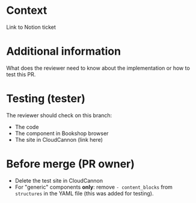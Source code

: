 # Context

Link to Notion ticket

# Additional information

What does the reviewer need to know about the implementation or how to test this PR.

# Testing (tester)

The reviewer should check on this branch:

- The code
- The component in Bookshop browser
- The site in CloudCannon (link here)

# Before merge (PR owner)

- Delete the test site in CloudCannon
- For "generic" components **only**: remove `- content_blocks` from `structures` in the YAML file (this was added for testing).
